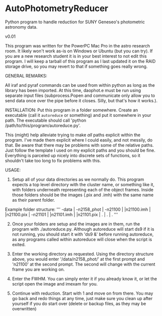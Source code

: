 # AutoPhotometryReducer
Python program to handle reduction for SUNY Geneseo's photometric astronomy data.

v0.01

This program was written for the PowerPC Mac Pro in the astro research room. It likely
won't work as-is on Windows or Ubuntu (but you can try). If you are a new research student
it is in your best interest to not edit this program. I will keep a tarball of this program
as I last updated it on the RAID storage drive, so you may revert to that if something goes
really wrong.

GENERAL REMARKS:

All iraf and pyraf commands can be used from within python as long as the library has been imported. At this time,
daophot.e must be run using separate input files (subprocess.Popen and communicate only allow you to send data
once over the pipe before it closes. Silly, but that's how it works.).

INSTALLATION:
Put this program in a folder somewhere. Create an executable (call it `autoreduce` or something) and put it
somewhere in your path. The executable should call 'python /path/to/this/program/autoreduce.py'.

This (might) help alleviate trying to make *all* paths explicit within the program. I've
made them explicit where I could easily, and not messily, do that. Be aware that there may be problems
with some of the relative paths. Just follow the template I used on my explicit paths and you should
be fine. Everything is parceled up nicely into discrete sets of functions, so it shouldn't take too long
to fix problems with this.

USAGE:

1) Setup all of your data directories as we normally do. This program expects a top
level directory with the cluster name, or something like it, with folders underneath
representing each of the object frames. Inside those folders should be the images (.pix and .imh)
with the same name as their parent folder.

Example folder structure:
'''
-data
| -n2158_phot
|   -n21100
|     |n21100.imh
|     |n21100.pix
|   -n21101
|     |n21101.imh
|     |n21101.pix
|   .
|   .
|   .
'''

2) Once your folders are setup and the images are in them, run the program with ./autoreduce.py.
Although autoreduce will start ds9 if it is not running, you should start it with 'ds9 &' before
running autoreduce, as any programs called within autoreduce will close when the script is exited.

3) Enter the working directory as requested. Using the directory structure above, you would enter
'/data/n2158_phot/' at the first prompt and 'n21100' at the second prompt. The second will change
with the current frame you are working on.

4) Enter the FWHM. You can simply enter it if you already know it, or let the script open the image and
imexam for you.

5) Continue with reduction. Start with 1 and move on from there. You may go back and redo things at any time,
just make sure you clean up after yourself if you do start over (delete or backup files, as they may be overwritten)
